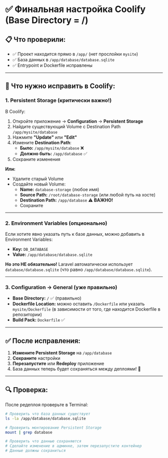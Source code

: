 # ✅ Финальная настройка Coolify (Base Directory = /)

## 📋 Что проверили:
- ✅ Проект находится прямо в `/app/` (нет прослойки `mysite`)
- ✅ База данных в `/app/database/database.sqlite`
- ✅ Entrypoint и Dockerfile исправлены

---

## 🔧 Что нужно исправить в Coolify:

### 1. **Persistent Storage** (критически важно!)

В Coolify:
1. Откройте приложение → **Configuration** → **Persistent Storage**
2. Найдите существующий Volume с Destination Path `/app/mysite/database`
3. Нажмите **"Update"** или **"Edit"**
4. Измените **Destination Path**:
   - **Было:** `/app/mysite/database` ❌
   - **Должно быть:** `/app/database` ✅
5. Сохраните изменения

**Или:**
- Удалите старый Volume
- Создайте новый Volume:
  - **Name:** `database-storage` (любое имя)
  - **Source Path:** `/root/database-storage` (или любой путь на хосте)
  - **Destination Path:** `/app/database` ⚠️ **ВАЖНО!**
  - Сохраните

---

### 2. **Environment Variables** (опционально)

Если хотите явно указать путь к базе данных, можно добавить в Environment Variables:
- **Key:** `DB_DATABASE`
- **Value:** `/app/database/database.sqlite`

**Но это НЕ обязательно!** Laravel автоматически использует `database/database.sqlite` (что равно `/app/database/database.sqlite`).

---

### 3. **Configuration → General** (уже правильно)

- **Base Directory:** `/` ✅ (правильно)
- **Dockerfile Location:** можно оставить `/Dockerfile` или указать `mysite/Dockerfile` (в зависимости от того, где находится Dockerfile в репозитории)
- **Build Pack:** `Dockerfile` ✅

---

## ✅ После исправления:

1. **Измените Persistent Storage** на `/app/database`
2. **Сохраните** настройки
3. **Перезапустите** или **Redeploy** приложение
4. База данных теперь будет сохраняться между деплоями! 🎉

---

## 🔍 Проверка:

После редеплоя проверьте в Terminal:
```bash
# Проверить что база данных существует
ls -la /app/database/database.sqlite

# Проверить монтирование Persistent Storage
mount | grep database

# Проверить что данные сохраняются
# Сделайте изменение в админке, затем перезапустите контейнер
# Данные должны сохраниться
```



